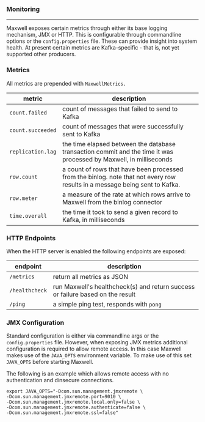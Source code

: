 ### Monitoring
***
Maxwell exposes certain metrics through either its base logging mechanism, JMX or HTTP. This is configurable through commandline options
or the `config.properties` file. These can provide insight into system health.
At present certain metrics are Kafka-specific - that is, not yet supported other producers.

### Metrics
All metrics are prepended with `MaxwellMetrics.`

metric                         | description
-------------------------------|-------------------------------------
`count.failed`                 | count of messages that failed to send to Kafka
`count.succeeded`              | count of messages that were successfully sent to Kafka
`replication.lag`              | the time elapsed between the database transaction commit and the time it was processed by Maxwell, in milliseconds
`row.count`                    | a count of rows that have been processed from the binlog. note that not every row results in a message being sent to Kafka.
`row.meter`                    | a measure of the rate at which rows arrive to Maxwell from the binlog connector
`time.overall`                 | the time it took to send a given record to Kafka, in milliseconds

### HTTP Endpoints
When the HTTP server is enabled the following endpoints are exposed:

endpoint                       | description
-------------------------------|-------------
`/metrics`                     | return all metrics as JSON
`/healthcheck`                 | run Maxwell's healthcheck(s) and return success or failure based on the result
`/ping`                        | a simple ping test, responds with `pong`

### JMX Configuration
Standard configuration is either via commandline args or the `config.properties` file. However, when exposing JMX metrics
additional configuration is required to allow remote access. In this case Maxwell makes use of the `JAVA_OPTS` environment variable.
To make use of this set `JAVA_OPTS` before starting Maxwell.

The following is an example which allows remote access with no authentication and dinsecure connections.

```
export JAVA_OPTS="-Dcom.sun.management.jmxremote \
-Dcom.sun.management.jmxremote.port=9010 \
-Dcom.sun.management.jmxremote.local.only=false \
-Dcom.sun.management.jmxremote.authenticate=false \
-Dcom.sun.management.jmxremote.ssl=false"
```



<script>
  jQuery(document).ready(function () {
    jQuery("table").addClass("table table-condensed table-bordered table-hover");
  });
</script>

